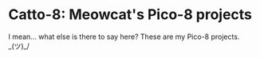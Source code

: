 # Catto-8: Meowcat's Pico-8 projects

I mean... what else is there to say here? These are my Pico-8 projects. \_(ツ)_/